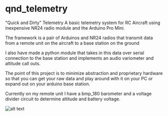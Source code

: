 # qnd_telemetry
"Quick and Dirty" Telemetry
A basic telemetry system for RC Aircraft using inexpensive NR24 radio module and the Arduino Pro Mini.

The framework is a pair of Arduinos and NR24 radios that transmit data from a remote unit on the aircraft to a 
base station on the ground

I also have made a python module that takes in this data over serial connection to the base station and implements
an audio variometer and altitude call outs.

The point of this project is to minimize abstraction and proprietary hardware so that you can get your raw data and play around with it on
your PC or expand out on your arduino base station. 

Currently on my remote unit I have a bmp_180 barometer and a voltage divider circuit to determine altitude and battery voltage.

![alt text](https://cdn.rawgit.com/mvniemi/qnd_telemetry/master/schematics/Telem_Remote_schem.svg)
